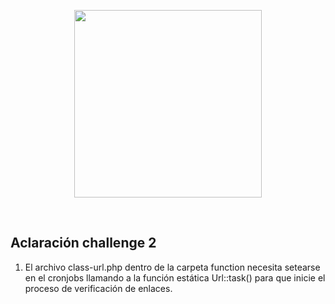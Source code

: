 <p align="center">
  <a href='https://weremote.net'>
    <img src="https://weremote.net/wp-content/uploads/2021/04/Logo-WR.svg" width="300" />
  </a>
</p>
<br />

## Aclaración challenge 2
1. El archivo class-url.php dentro de la carpeta function necesita setearse en el cronjobs llamando a la función estática Url::task() para que inicie el proceso de verificación de enlaces.
